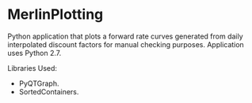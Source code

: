 # MerlinPlotting
Python application that plots a forward rate curves generated from daily interpolated discount factors for manual checking purposes. Application uses Python 2.7.

Libraries Used:

* PyQTGraph.
* SortedContainers.

